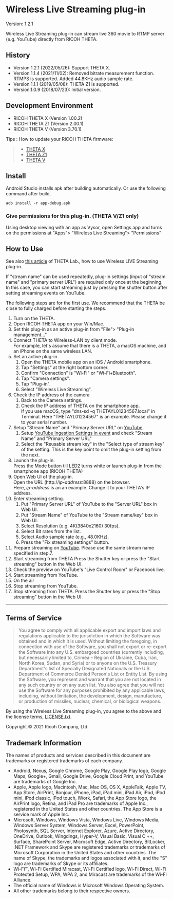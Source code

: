 # Wireless Live Streaming plug-in

Version: 1.2.1

Wireless Live Streaming plug-in can stream live 360 movie to RTMP server (e.g. YouTube) directly from RICOH THETA.

## History
* Version 1.2.1 (2022/05/26): Support THETA X.
* Version 1.1.4 (2021/11/02): Removed bitrate measurement function.
                              RTMPS is supported.
                              Added 44.8KHz audio sample rate.
* Version 1.1.1 (2019/05/08): THETA Z1 is supported.
* Version.1.0.9 (2018/07/23): Initial version.

## Development Environment

* RICOH THETA X  (Version 1.00.2)
* RICOH THETA Z1 (Version 2.00.1)
* RICOH THETA V  (Version 3.70.1)

Tips : How to update your RICOH THETA firmware:
> * [THETA X](https://support.theta360.com/en/manual/x/content/update/update_01.html)
> * [THETA Z1](https://support.theta360.com/en/manual/z1/content/update/update_01.html)
> * [THETA V](https://support.theta360.com/en/manual/v/content/update/update_01.html)

## Install
Android Studio installs apk after building automatically. Or use the following command after build.

```
adb install -r app-debug.apk
```

### Give permissions for this plug-in. (THETA V/Z1 only)

  Using desktop viewing with an app as Vysor, open Settings app and turns on the permissions at "Apps"> "Wireless Live Streaming"> "Permissions"

## How to Use

See also [this article](https://www.thetalab.ricoh/plugin/wireless-live-streaming/) of THETA Lab., how to use Wireless LIVE Streaming plug-in.

If "stream name" can be used repeatedly, plug-in settings (input of "stream name" and "primary server URL") are required only once at the beginning. In this case, you can start streaming just by pressing the shutter button after setting streaming events on YouTube.

The following steps are for the first use.
We recommend that the THETA be close to fully charged before starting the steps.

1. Turn on the THETA.
2. Open RICOH THETA app on your Win/Mac.
3. Set this plug-in as an active plug-in from "File"> "Plug-in management..."
4. Connect THETA to Wireless-LAN by client mode.  
For example, let's assume that there is a THETA, a macOS machine, and an iPhone on the same wireless LAN.
5. Set an active plug-in.
   1. Open the THETA mobile app on an iOS / Android smartphone.
   1. Tap "Settings" at the right bottom corner.
   1. Confirm "Connection" is "Wi-Fi" or "Wi-Fi+Bluetooth".
   1. Tap "Camera settings".
   1. Tap "Plug-in".
   1. Select "Wireless Live Streaming".
6. Check the IP address of the camera
   1. Back to the Camera settings.
   1. Check the IP address of THETA on the smartphone app.  
   If you use macOS, type "dns-sd -q THETAYL01234567.local" in Terminal. Here "THETAYL01234567" is an example. Please change it to your serial number.
7. Setup "Stream Name" and "Primary Server URL" on [YouTube](http://www.youtube.com/my_live_events).
   1. Setup [YouTube Ingestion Settings in event](http://www.youtube.com/my_live_events) and check "Stream Name" and "Primary Server URL"
   1. Select the "Reusable stream key" in the "Select type of stream key" of the setting. This is the key point to omit the plug-in setting from the next.
8. Launch the plug-in.  
   Press the Mode button till LED2 turns white or launch plug-in from the smartphone app (RICOH THETA)
9. Open Web UI of the plug-in.  
    Open the URL (http://*ip-address*:8888) on the browser.  
    Here, *ip-address* is an an example. Change it to your THETA's IP address.
10. Enter streaming setting.
    1. Put "Primary Server URL" of YouTube to the "Server URL" box in Web UI.
    1. Put "Stream Name" of YouTube to the "Stream name/key" box in Web UI.
    1. Select Resolution (e.g. 4K(3840x2160) 30fps).
    1. Select Bit rates from the list.
    1. Select Audio sample rate (e.g., 48.0KHz).
    1. Press the "Fix streaming settings" button.
11. Prepare streaming on [YouTube](http://www.youtube.com/my_live_events).
    Please use the same stream name specified in step.7.
12. Start streaming from THETA
    Press the Shutter key or press the "Start streaming" button in the Web UI.
13. Check the preview on YouTube's "Live Control Room" or Facebook live.
14. Start streaming from YouTube.
15. On the air
16. Stop streaming from YouTube.
17. Stop streaming from THETA.
    Press the Shutter key or press the "Stop streaming" button in the Web UI.

---

## Terms of Service

> You agree to comply with all applicable export and import laws and regulations applicable to the jurisdiction in which the Software was obtained and in which it is used. Without limiting the foregoing, in connection with use of the Software, you shall not export or re-export the Software into any U.S. embargoed countries (currently including, but necessarily limited to, Crimea – Region of Ukraine, Cuba, Iran, North Korea, Sudan, and Syria) or to anyone on the U.S. Treasury Department's list of Specially Designated Nationals or the U.S. Department of Commerce Denied Person's List or Entity List.  By using the Software, you represent and warrant that you are not located in any such country or on any such list.  You also agree that you will not use the Software for any purposes prohibited by any applicable laws, including, without limitation, the development, design, manufacture, or production of missiles, nuclear, chemical, or biological weapons.

By using the Wireless Live Streaming plug-in, you agree to the above and the license terms, [LICENSE.txt](LICENSE.txt).

Copyright &copy; 2021 Ricoh Company, Ltd.

## Trademark Information

The names of products and services described in this document are trademarks or registered trademarks of each company.

* Android, Nexus, Google Chrome, Google Play, Google Play logo, Google Maps, Google+, Gmail, Google Drive, Google Cloud Print, and YouTube are trademarks of Google Inc.
* Apple, Apple logo, Macintosh, Mac, Mac OS, OS X, AppleTalk, Apple TV, App Store, AirPrint, Bonjour, iPhone, iPad, iPad mini, iPad Air, iPod, iPod mini, iPod classic, iPod touch, iWork, Safari, the App Store logo, the AirPrint logo, Retina, and iPad Pro are trademarks of Apple Inc., registered in the United States and other countries. The App Store is a service mark of Apple Inc.
* Microsoft, Windows, Windows Vista, Windows Live, Windows Media, Windows Server System, Windows Server, Excel, PowerPoint, Photosynth, SQL Server, Internet Explorer, Azure, Active Directory, OneDrive, Outlook, Wingdings, Hyper-V, Visual Basic, Visual C ++, Surface, SharePoint Server, Microsoft Edge, Active Directory, BitLocker, .NET Framework and Skype are registered trademarks or trademarks of Microsoft Corporation in the United States and other countries. The name of Skype, the trademarks and logos associated with it, and the "S" logo are trademarks of Skype or its affiliates.
* Wi-Fi™, Wi-Fi Certified Miracast, Wi-Fi Certified logo, Wi-Fi Direct, Wi-Fi Protected Setup, WPA, WPA 2, and Miracast are trademarks of the Wi-Fi Alliance.
* The official name of Windows is Microsoft Windows Operating System.
* All other trademarks belong to their respective owners.
